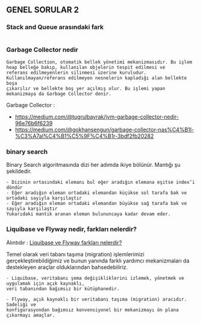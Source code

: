 ## GENEL SORULAR 2

### Stack and Queue arasındaki fark
``` 

``` 
### Garbage Collector nedir
``` 
Garbage Collection, otomatik bellek yönetimi mekanizmasıdır. Bu işlem heap belleğe bakıp, kullanılan objelerin tespit edilmesi ve 
referans edilmeyenlerin silinmesi üzerine kuruludur. Kullanılmayan/referans edilmeyen nesnelerin kapladığı alan bellekte boşa 
çıkarılır ve bellekte boş yer açılmış olur. Bu işlemi yapan mekanizmaya da Garbage Collector denir.
```
Garbage Collector : 
- https://medium.com/@tugrulbayrak/jvm-garbage-collector-nedir-96e76b6f6239
- https://medium.com/@gokhansengun/garbage-collector-nas%C4%B1l-%C3%A7al%C4%B1%C5%9F%C4%B1r-3bdf2fb20282

### binary search
Binary Search algoritmasında dizi her adımda ikiye bölünür. Mantığı şu şekildedir.
```
- Dizinin ortasındaki elemanı bul eğer aradığın elemana eşitse index’i döndür
- Eğer aradığın eleman ortadaki elemandan küçükse sol tarafa bak ve ortadaki sayıyla karşılaştır
- Eğer aradığın eleman ortadaki elemandan büyükse sağ tarafa bak ve sayıyla karşılaştır
Yukarıdaki mantık aranan eleman bulununcaya kadar devam eder.
```
### Liquibase ve Flyway nedir, farkları nelerdir?
Alıntıdır : [Liquibase ve Flyway farkları nelerdir?](https://medium.com/sahibinden-technology/liquibase-ve-flyway-nedir-farklar%C4%B1-nelerdir-1b8d95fe1537)

Temel olarak veri tabanı taşıma (migration) işlemlerimizi gerçekleştirebildiğimiz ve bunun yanında farklı yardımcı mekanizmaları da destekleyen araçlar olduklarından bahsedebiliriz.
``` 
- Liquibase, veritabanı şema değişikliklerini izlemek, yönetmek ve uygulamak için açık kaynaklı, 
veri tabanından bağımsız bir kütüphanedir.

- Flyway, açık kaynaklı bir veritabanı taşıma (migration) aracıdır. Sadeliği ve 
konfigürasyondan bağımsız konvensiyonel bir mekanizmayı ön plana çıkarmayı amaçlar.
``` 


